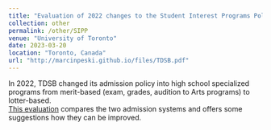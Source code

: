 ```yaml
---
title: "Evaluation of 2022 changes to the Student Interest Programs Policy"
collection: other
permalink: /other/SIPP
venue: "University of Toronto"
date: 2023-03-20
location: "Toronto, Canada"
url: "http://marcinpeski.github.io/files/TDSB.pdf"
---
```

In 2022, TDSB changed its admission policy into high school specialized programs from merit-based (exam, grades, audition to Arts programs) to lotter-based.   
<a href='http://marcinpeski.github.io/files/TDSB.pdf'>This evaluation</a> compares the two admission systems and offers some suggestions how they can be improved. 
